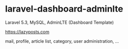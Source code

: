 # laravel-dashboard-adminlte
Laravel 5.3, MySQL, AdminLTE (Dashboard Template)

https://lazyposts.com

mail, profile, article list, category, user administration, ...
